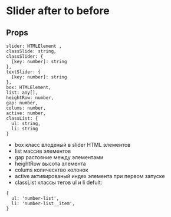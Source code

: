 # Slider after to before

## Props
```
slider: HTMLElement ,
classSlide: string,
classSlider: {
  [key: number]: string
},
textSlider: {
  [key: number]: string
},
box: HTMLElement,
list: any[],
heightRow: number,
gap: number,
colums: number,
active: number,
classList: {
  ul: string,
  li: string
}
```

- box класс влоденый в slider HTML элементов
- list массив элементов
- gap растояние между элементами
- heightRow высота элемента
- colums колическтво колонок
- active активированый индех элемента при первом запуске
- classList классы тегов ul и li defult:
```
{
  ul: 'number-list',
  li: 'number-list__item',
}
```
